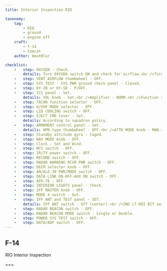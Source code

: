 ```yaml
---
title: Interior Inspection RIO

taxonomy:
    tag:
        - RIO
        - ground
        - engine off
    craft:
        - f-14
        - tomcat
    author: HeatBlur

checklist:
    -   step: OXYGEN - Check.
        details: Turn OXYGEN switch ON and check for airflow.<br />Turn OXYGEN switch OFF and check that airflow ceases.
    -   step: VENT AIRFLOW thumbwheel - OFF. 
    -   step: SYS TEST - SYS PWR ground check panel - Closed. 
    -   step: KY-28 or KY-58 - P/OFF. 
    -   step: ICS panel - Set.
        details: VOL knob - Set.<br />Amplifier - NORM.<br />Function selector - COLD MIC. 
    -   step: TACAN function selector - OFF. 
    -   step: U/VHF MODE selector - OFF. 
    -   step: LIQ COOLING switch - OFF. 
    -   step: EJECT CMD lever - Set.
        details: According to squadron policy.
    -   step: ARMAMENT control panel - Set.
        details: WPN type thumbwheel - OFF.<br />ATTK MODE knob - MAN.<br />DLVY MODE switch - STP.<br />DLVY MODE switch - SGL.<br />ELECT FUZE knob - Safe.<br />A/G GUN switch - OFF.<br />MECH FUZE switch - Safe.<br />SEL JETT switch - Safe.<br />JETT OPTIONS switch - MER TER.<br />INTERVAL - Set.<br />QTY - Set.<br />Station select switches 1 to 8 - Safe.<br />MSL OPTIONS switch - NORM.<br />MSL SPD GATE knob - NOSE QTR. 
    -   step: Standby attitude gyro - Caged. 
    -   step: NAV MODE knob - OFF. 
    -   step: Clock - Set and Wind. 
    -   step: WCS switch - OFF. 
    -   step: IR/TV power switch - OFF. 
    -   step: RECORD switch - OFF. 
    -   step: RADAR WARNING RCVR PWR switch - OFF. 
    -   step: DECM selector knob - OFF. 
    -   step: AN/ALE-39 PWR/MODE switch - OFF. 
    -   step: DATA LINK ON-OFF-AUX ON switch - OFF. 
    -   step: APX-76 - OFF. 
    -   step: INTERIOR LIGHTS panel - Check. 
    -   step: IFF MASTER knob - OFF. 
    -   step: MODE 4 switch - Out. 
    -   step: IFF ANT and TEST panel - SET.
        details: IFF ANT switch - Off (center).<br />IND LT-DDI BIT switch - Off (center).<br />GND CLG switch - OFF. 
    -   step: RADAR BEACON switch - OFF. 
    -   step: RADAR BEACON MODE switch - Single or Double. 
    -   step: POWER SYS TEST switch - OFF. 
    -   step: DATA/ADF switch - OFF. 
---
```


## F-14 
RIO Interior Inspection

===
